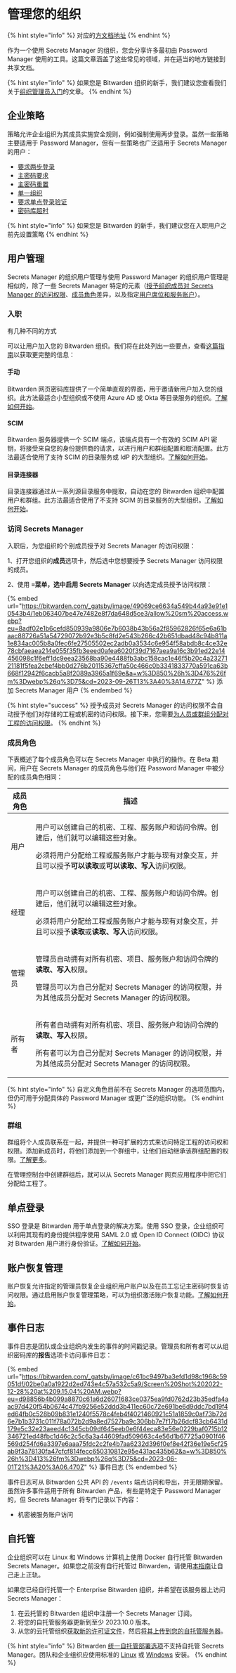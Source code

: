 # 管理您的组织

{% hint style="info" %}
对应的[方文档地址](https://bitwarden.com/help/manage-your-sercrets-org/)
{% endhint %}

作为一个使用 Secrets Manager 的组织，您会分享许多最初由 Password Manager 使用的工具。这篇文章涵盖了这些常见的领域，并在适当的地方链接到共享文档。

{% hint style="info" %}
如果您是 Bitwarden 组织的新手，我们建议您查看我们关于[组织管理员入门](../../miscellaneous/get-started-administrator.md)的文章。
{% endhint %}

## 企业策略 <a href="#enterprise-policies" id="enterprise-policies"></a>

策略允许企业组织为其成员实施安全规则，例如强制使用两步登录。虽然一些策略主要适用于 Password Manager，但有一些策略也广泛适用于 Secrets Manager 的用户：

* [要求两步登录](../../organizations/enterprise-policies.md#require-two-step-login)
* [主密码要求](../../organizations/enterprise-policies.md#master-password-requirements)
* [主密码重置](../../organizations/enterprise-policies.md#master-password-reset)
* [单一组织](../../organizations/enterprise-policies.md#single-organization)
* [要求单点登录验证](../../organizations/enterprise-policies.md#require-single-sign-on-authentication)
* [密码库超时](../../organizations/enterprise-policies.md#vault-timeout)

{% hint style="info" %}
如果您是 Bitwarden 的新手，我们建议您在入职用户之前先设置策略
{% endhint %}

## 用户管理 <a href="#user-management" id="user-management"></a>

Secrets Manager 的组织用户管理与使用 Password Manager 的组织用户管理是相似的，除了一些 Secrets Manager 特定的元素（[授予组织成员对 Secrets Manager 的访问权限](manage-your-organization.md#access-to-secrets-manager)、[成员角色](manage-your-organization.md#member-roles)差异，以及指定[用户席位和服务账户](secrets-manager-quick-start.md#user-seats-and-service-account-scaling)）。

### 入职 <a href="#onboarding" id="onboarding"></a>

有几种不同的方式

可以让用户加入您的 Bitwarden 组织。我们将在此处列出一些要点，查看[这篇指南](../../business-resources/onboarding-and-succession.md)以获取更完整的信息：

#### 手动 <a href="#manual" id="manual"></a>

Bitwarden 网页密码库提供了一个简单直观的界面，用于邀请新用户加入您的组织。此方法最适合小型组织或不使用 Azure AD 或 Okta 等目录服务的组织。[了解如何开始](../../organizations/user-management.md#invite)。

#### SCIM

Bitwarden 服务器提供一个 SCIM 端点，该端点具有一个有效的 SCIM API 密钥，将接受来自您的身份提供商的请求，以进行用户和群组配置和取消配置。此方法最适合使用了支持 SCIM 的目录服务或 IdP 的大型组织。[了解如何开始](../../scim/about-scim.md)。

#### 目录连接器 <a href="#directory-connector" id="directory-connector"></a>

目录连接器通过从一系列源目录服务中提取，自动在您的 Bitwarden 组织中配置用户和群组。此方法最适合使用了不支持 SCIM 的目录服务的大型组织。[了解如何开始](../../directory-connector/about-directory-connector.md)。

### 访问 Secrets Manager <a href="#access-to-secrets-manager" id="access-to-secrets-manager"></a>

入职后，为您组织的个别成员授予对 Secrets Manager 的访问权限：

1、打开您组织的**成员**选项卡，然后选中您想要授予 Secrets Manager 访问权限的成员。

2、使用 **≡**菜单，选中**启用 Secrets Manager** 以向选定成员授予访问权限：

{% embed url="https://bitwarden.com/_gatsby/image/49069ce6634a549b44a93e91e10543b4/1eb063407be47e7482e8f7da648d5ce3/allow%20sm%20access.webp?eu=8adf02e1b6cefd850939a9806e7b6038b43b56a2f85962826f65e6a61baac88726a51a54729072b92e3b5c8fd2e543b266c42b651dbad48c94b811a1e834ac005b8a0fec6fe27505502ec2adb0a3534c6e954f58abdb8c4ce32e78cbfaeaea214e055f35fb3eeed0afea6020f39d7167aea9a16c3b91ed22e14456098c1f6eff1dc9eea23568ba90e4488fb3abc158cac1e46f5b20c4a2327121181f5fea2cbef4bb0d276b20115367cffa50c466c0b3341833770a591ca63b668f12942f6cacb5a8f2089a3965a1f69e&a=w%3D850%26h%3D476%26fm%3Dwebp%26q%3D75&cd=2023-09-26T13%3A40%3A14.677Z" %}
添加 Secrets Manager 用户
{% endembed %}

{% hint style="success" %}
授予成员对 Secrets Manager 的访问权限不会自动授予他们对存储的工程或机密的访问权限。接下来，您需要[为人员或群组分配对工程的访问权限](../your-secrets/projects.md#add-people-to-a-project)。
{% endhint %}

### 成员角色 <a href="#member-roles" id="member-roles"></a>

下表概述了每个成员角色可以在 Secrets Manager 中执行的操作。在 Beta 期间，用户在 Secrets Manager 的成员角色与他们在 Password Manager 中被分配的成员角色相同：

| 成员角色 | 描述                                                                                                                                        |
| ---- | ----------------------------------------------------------------------------------------------------------------------------------------- |
| 用户   | <p>用户可以创建自己的机密、工程、服务账户和访问令牌。创建后，他们就可以编辑这些对象。</p><p>必须将用户分配给工程或服务账户才能与现有对象交互，并且可以授予<strong>可以读取</strong>或<strong>可以读取、写入</strong>访问权限。</p> |
| 经理   | <p>用户可以创建自己的机密、工程、服务账户和访问令牌。创建后，他们就可以编辑这些对象。</p><p>必须将用户分配给工程或服务账户才能与现有对象交互，并且可以授予<strong>读取</strong>或<strong>读取、写入</strong>访问权限。</p>     |
| 管理员  | <p>管理员自动拥有对所有机密、项目、服务账户和访问令牌的<strong>读取、写入</strong>权限。</p><p>管理员可以为自己分配对 Secrets Manager 的访问权限，并为其他成员分配对 Secrets Manager 的访问权限。</p>       |
| 所有者  | <p>所有者自动拥有对所有机密、项目、服务账户和访问令牌的<strong>读取、写入</strong>权限。</p><p>所有者可以为自己分配对 Secrets Manager 的访问权限，并为其他成员分配对 Secrets Manager 的访问权限。</p>       |

{% hint style="info" %}
自定义角色目前不在 Secrets Manager 的选项范围内，但仍可用于分配具体的 Password Manager 或更广泛的组织功能。
{% endhint %}

### 群组 <a href="#groups" id="groups"></a>

群组将个人成员联系在一起，并提供一种可扩展的方式来访问特定工程的访问权和权限。添加新成员时，将他们添加到一个群组中，让他们自动继承该群组配置的权限。[了解更多](../../organizations/groups.md)。

在管理控制台中创建群组后，就可以从 Secrets Manager 网页应用程序中把它们分配给工程了。

## 单点登录 <a href="#single-sign-on" id="single-sign-on"></a>

SSO 登录是 Bitwarden 用于单点登录的解决方案。使用 SSO 登录，企业组织可以利用其现有的身份提供程序使用 SAML 2.0 或 Open ID Connect (OIDC) 协议对 Bitwarden 用户进行身份验证。[了解如何开始](../../login-with-sso/about-login-with-sso.md)。

## 账户恢复管理 <a href="#https-bitwarden.com-help-manage-your-secrets-org-account-recovery-administration" id="https-bitwarden.com-help-manage-your-secrets-org-account-recovery-administration"></a>

账户恢复允许指定的管理员恢复企业组织用户账户以及在员工忘记主密码时恢复访问权限。通过启用账户恢复管理策略，可以为组织激活账户恢复功能。[了解如何开始](../../organizations/admin-password-reset.md)。

## 事件日志 <a href="#event-logs" id="event-logs"></a>

事件日志是团队或企业组织内发生的事件的时间戳记录。管理员和所有者可以从组织密码库的**报告**选项卡访问事件日志：

{% embed url="https://bitwarden.com/_gatsby/image/c61bc9497ba3efd1d98c1968c59051df/02be0a0a1922d2ed743e4c57a532c5a9/Screen%20Shot%202022-12-28%20at%209.15.04%20AM.webp?eu=d98856b4b099a8870c61a6d26071683ce0375ea9fd0762d23b35edfa4aac97d420f54b0674c47fb9256e52ddd3b411ec60c72e691be6d9ddc7bd19f4ed64fb0c528b09b831e1240f5578c4feb4f4021460921c51a1859c0af73b72d6e7b1b3731c011f78a072b2d9a8ed7527ba9c306bb7e7f17b26dcf83cb6431d179e5c32e23aeed4c1345cb09df645eeb0e6f44eca83e56e0229baf0715b12346721ed48fbc1d46c2c5c6a3a44609fad509663c4e56d1b67725a0901f46569d254fd6a3397e6aaa75fdc2c2fe4b7aa6232d396f0ef8e42f36e19e5cf25ab9f3a78130fa47cfcf814fecc650310812e95e431ac435b62&a=w%3D850%26h%3D413%26fm%3Dwebp%26q%3D75&cd=2023-06-01T21%3A20%3A06.470Z" %}
事件日志
{% endembed %}

事件日志可从 Bitwarden 公共 API 的 `/events` 端点访问和导出，并无限期保留。虽然许多事件适用于所有 Bitwarden 产品，有些是特定于 Password Manager 的，但 Secrets Manager 将专门记录以下内容：

* 机密被服务账户访问

## 自托管

企业组织可以在 Linux 和 Windows 计算机上使用 Docker 自行托管 Bitwarden Secrets Manager。如果您之前没有自行托管过 Bitwarden，请使用[本指南](../../self-hosting/self-host-an-organization.md)让自己走上正轨。

如果您已经自行托管一个 Enterprise Bitwarden 组织，并希望在该服务器上访问 Secrets Manager：

1. 在云托管的 Bitwarden 组织中注册一个 Secrets Manager 订阅。
2. 将您的自托管服务器更新到至少 2023.10.0 版本。
3. 从您的云托管组织[获取新的许可证文件](../../self-hosting/licensing-for-paid-features.md#retrieve-organization-license)，然后[将其上传到您的自托管服务器](../../self-hosting/licensing-for-paid-features.md#update-organization-license)。

{% hint style="info" %}
Bitwarden [统一自托管部署选项](../../self-hosting/install-and-deploy-guides/docker/unified-deployment-beta.md)不支持自托管 Secrets Manager。团队和企业组织应使用标准的 [Linux](../../self-hosting/install-and-deploy-guides/docker/linux-standard-deployment.md) 或 [Windows](../../self-hosting/install-and-deploy-guides/docker/windows-standard-deployment.md) 安装。
{% endhint %}
